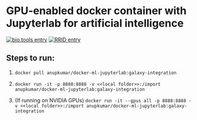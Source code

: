 # GPU-enabled docker container with Jupyterlab for artificial intelligence

[![bio.tools entry](https://img.shields.io/badge/bio.tools-gpu-enabled_docker_container_with_jupyterlab_for_ai.svg)](https://bio.tools/gpu-enabled_docker_container_with_jupyterlab_for_ai) [![RRID entry](https://img.shields.io/badge/RRID-SCR_022695-blue.svg)](https://scicrunch.org/scicrunch/Resources/source/nlx_144509-1/search?q=SCR_022695&l=SCR_022695)
## Steps to run:

1. `docker pull anupkumar/docker-ml-jupyterlab:galaxy-integration`

2. `docker run -it -p 8888:8888 -v <<local folder>>:/import anupkumar/docker-ml-jupyterlab:galaxy-integration`

3. (If running on NVIDIA GPUs) `docker run -it --gpus all -p 8888:8888 -v <<local folder>>:/import anupkumar/docker-ml-jupyterlab:galaxy-integration`
